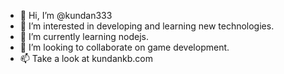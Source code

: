 - 👋 Hi, I’m @kundan333
- 👀 I’m interested in developing and learning new technologies.
- 🌱 I’m currently learning nodejs.
- 💞️ I’m looking to collaborate on game development.
- 📫 Take a look at kundankb.com

<!---
kundan333/kundan333 is a ✨ special ✨ repository because its `README.md` (this file) appears on your GitHub profile.
You can click the Preview link to take a look at your changes.
--->
